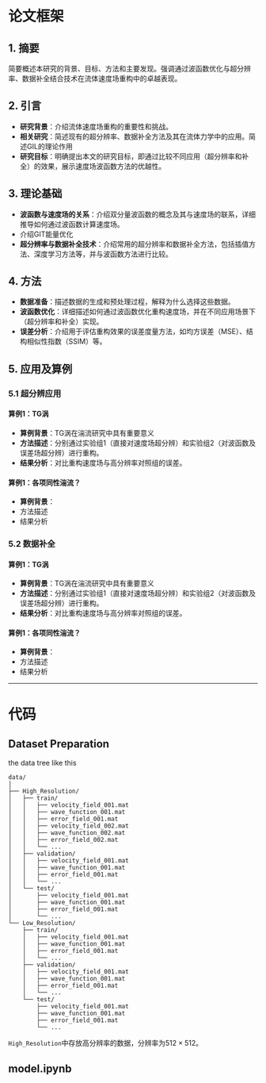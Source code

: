 # 论文框架

## 1. **摘要**

简要概述本研究的背景、目标、方法和主要发现。强调通过波函数优化与超分辨率、数据补全结合技术在流体速度场重构中的卓越表现。

## 2. **引言**

- **研究背景**：介绍流体速度场重构的重要性和挑战。
- **相关研究**：简述现有的超分辨率、数据补全方法及其在流体力学中的应用。简述GIL的理论作用
- **研究目标**：明确提出本文的研究目标，即通过比较不同应用（超分辨率和补全）的效果，展示速度场波函数方法的优越性。

## 3. **理论基础**

- **波函数与速度场的关系**：介绍双分量波函数的概念及其与速度场的联系，详细推导如何通过波函数计算速度场。
- 介绍GIT能量优化
- **超分辨率与数据补全技术**：介绍常用的超分辨率和数据补全方法，包括插值方法、深度学习方法等，并与波函数方法进行比较。

## 4. **方法**

- **数据准备**：描述数据的生成和预处理过程，解释为什么选择这些数据。
- **波函数优化**：详细描述如何通过波函数优化重构速度场，并在不同应用场景下（超分辨率和补全）实现。
- **误差分析**：介绍用于评估重构效果的误差度量方法，如均方误差（MSE）、结构相似性指数（SSIM）等。

##  5. **应用及算例**

### 5.1 超分辨应用

#### 算例1：TG涡

* **算例背景**：TG涡在湍流研究中具有重要意义
* **方法描述**：分别通过实验组1（直接对速度场超分辨）和实验组2（对波函数及误差场超分辨）进行重构。
* **结果分析**：对比重构速度场与高分辨率对照组的误差。

#### 算例1：各项同性湍流？

* **算例背景**：
* 方法描述
* 结果分析



### 5.2 数据补全

#### 算例1：TG涡

* **算例背景**：TG涡在湍流研究中具有重要意义
* **方法描述**：分别通过实验组1（直接对速度场超分辨）和实验组2（对波函数及误差场超分辨）进行重构。
* **结果分析**：对比重构速度场与高分辨率对照组的误差。

#### 算例1：各项同性湍流？

* **算例背景**：
* 方法描述
* 结果分析

---

# 代码

## Dataset Preparation

 the data tree like this

```
data/
│
├── High_Resolution/
│   ├── train/
│   │   ├── velocity_field_001.mat
│   │   ├── wave_function_001.mat
│   │   ├── error_field_001.mat
│   │   ├── velocity_field_002.mat
│   │   ├── wave_function_002.mat
│   │   ├── error_field_002.mat
│   │   └── ...
│   ├── validation/
│   │   ├── velocity_field_001.mat
│   │   ├── wave_function_001.mat
│   │   ├── error_field_001.mat
│   │   └── ...
│   └── test/
│       ├── velocity_field_001.mat
│       ├── wave_function_001.mat
│       ├── error_field_001.mat
│       └── ...
└── Low_Resolution/
    ├── train/
    │   ├── velocity_field_001.mat
    │   ├── wave_function_001.mat
    │   ├── error_field_001.mat
    │   └── ...
    ├── validation/
    │   ├── velocity_field_001.mat
    │   ├── wave_function_001.mat
    │   ├── error_field_001.mat
    │   └── ...
    └── test/
        ├── velocity_field_001.mat
        ├── wave_function_001.mat
        ├── error_field_001.mat
        └── ...

```



`High_Resolution`中存放高分辨率的数据，分辨率为$512\times512$。

## model.ipynb



